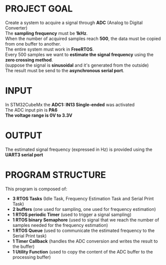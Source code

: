 # PROJECT GOAL

Create a system to acquire a signal through **ADC** (Analog to Digital Converter)\
The **sampling frequency** must be **1kHz**.\
When the number of acquired samples reach **500**, the data must be copied from one buffer to another.\
The entire system must work in **FreeRTOS**.\
Every 500 samples we want to **estimate the signal frequency** using the **zero crossing method**.\
(suppose the signal is **sinusoidal** and it's generated from the outside)\
The result must be send to the **asynchronous serial port**.

# INPUT

In STM32CubeMx the **ADC1: IN13 Single-ended** was activated\
The ADC input pin is **PA6**\
**The voltage range is 0V to 3.3V**

# OUTPUT

The estimated signal frequency (expressed in Hz) is provided using the **UART3 serial port**

# PROGRAM STRUCTURE

This program is composed of:

- **3 RTOS Tasks** (Idle Task, Frequency Estimation Task and Serial Print Task)
- **2 buffers** (one used for sampling, one used for frequency estimation)
- **1 RTOS periodic Timer** (used to trigger a signal sampling)
- **1 RTOS binary Semaphore** (used to signal that we reach the number of samples needed for the frequency estimation)
- **1 RTOS Queue** (used to communicate the estimated frequency to the Serial Print task)
- **1 Timer Callback** (handles the ADC conversion and writes the result to the buffer)
- **1 Utility Function** (used to copy the content of the ADC buffer to the processing buffer)
